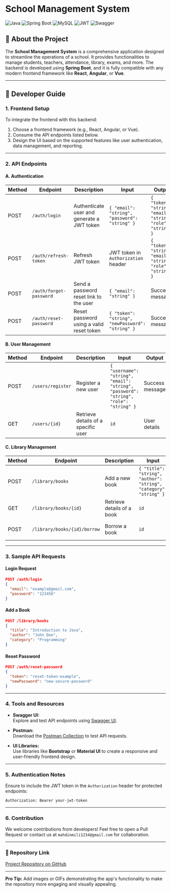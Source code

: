 
# School Management System

![Java](https://img.shields.io/badge/Java-17-blue)
![Spring Boot](https://img.shields.io/badge/Spring%20Boot-3.0.0-green)
![MySQL](https://img.shields.io/badge/Database-MySQL-yellow)
![JWT](https://img.shields.io/badge/Auth-JWT-orange)
![Swagger](https://img.shields.io/badge/Swagger-OpenAPI-blue)

## 📖 About the Project

The **School Management System** is a comprehensive application designed to streamline the operations of a school. It provides functionalities to manage students, teachers, attendance, library, exams, and more. The backend is developed using **Spring Boot**, and it is fully compatible with any modern frontend framework like **React**, **Angular**, or **Vue**.

---

## 📂 Developer Guide

### **1. Frontend Setup**

To integrate the frontend with this backend:
1. Choose a frontend framework (e.g., React, Angular, or Vue).
2. Consume the API endpoints listed below.
3. Design the UI based on the supported features like user authentication, data management, and reporting.

---

### **2. API Endpoints**

#### **A. Authentication**

| Method | Endpoint               | Description                                 | Input                                             | Output                                      |
|--------|------------------------|---------------------------------------------|--------------------------------------------------|---------------------------------------------|
| POST   | `/auth/login`          | Authenticate user and generate a JWT token | `{ "email": "string", "password": "string" }`    | `{ "token": "string", "email": "string", "role": "string" }` |
| POST   | `/auth/refresh-token`  | Refresh JWT token                          | JWT token in `Authorization` header              | `{ "token": "string", "email": "string", "role": "string" }` |
| POST   | `/auth/forgot-password`| Send a password reset link to the user     | `{ "email": "string" }`                          | Success message                            |
| POST   | `/auth/reset-password` | Reset password using a valid reset token   | `{ "token": "string", "newPassword": "string" }` | Success message                            |

#### **B. User Management**

| Method | Endpoint         | Description                     | Input                                                              | Output                |
|--------|------------------|---------------------------------|--------------------------------------------------------------------|-----------------------|
| POST   | `/users/register`| Register a new user             | `{ "username": "string", "email": "string", "password": "string", "role": "string" }` | Success message       |
| GET    | `/users/{id}`    | Retrieve details of a specific user | `id`                                                              | User details          |

#### **C. Library Management**

| Method | Endpoint                  | Description                  | Input                          | Output              |
|--------|---------------------------|------------------------------|--------------------------------|---------------------|
| POST   | `/library/books`          | Add a new book               | `{ "title": "string", "author": "string", "category": "string" }` | Book details        |
| GET    | `/library/books/{id}`     | Retrieve details of a book   | `id`                          | Book details        |
| POST   | `/library/books/{id}/borrow` | Borrow a book              | `id`                          | Updated book details|

---

### **3. Sample API Requests**

#### **Login Request**
```json
POST /auth/login
{
  "email": "example@gmail.com",
  "password": "123456"
}
```

#### **Add a Book**
```json
POST /library/books
{
  "title": "Introduction to Java",
  "author": "John Doe",
  "category": "Programming"
}
```

#### **Reset Password**
```json
POST /auth/reset-password
{
  "token": "reset-token-example",
  "newPassword": "new-secure-password"
}
```

---

### **4. Tools and Resources**

- **Swagger UI:**  
  Explore and test API endpoints using [Swagger UI](http://localhost:8080/swagger-ui.html).

- **Postman:**  
  Download the [Postman Collection](#) to test API requests.

- **UI Libraries:**  
  Use libraries like **Bootstrap** or **Material UI** to create a responsive and user-friendly frontend design.

---

### **5. Authentication Notes**

Ensure to include the JWT token in the `Authorization` header for protected endpoints:
```http
Authorization: Bearer your-jwt-token
```

---

### **6. Contribution**

We welcome contributions from developers! Feel free to open a Pull Request or contact us at `mahdinmili1234@gmail.com` for collaboration.

---

### **📌 Repository Link**

[Project Repository on GitHub](#)

---

**Pro Tip:** Add images or GIFs demonstrating the app's functionality to make the repository more engaging and visually appealing.
